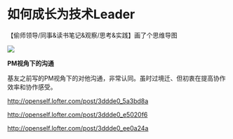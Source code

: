 # 如何成长为技术Leader

【偷师领导/同事&读书笔记&观察/思考&实践】画了个思维导图

![](https://github.com/BrooksWon/Blogs/blob/master/manager/%E6%8A%80%E6%9C%AFLeader.png)



**PM视角下的沟通**

基友之前写的PM视角下的对他沟通，非常认同。虽时过境迁、但初衷在提高协作效率和协作感受。

http://openself.lofter.com/post/3ddde0_5a3bd8a

http://openself.lofter.com/post/3ddde0_e5020f6

http://openself.lofter.com/post/3ddde0_ee0a24a

